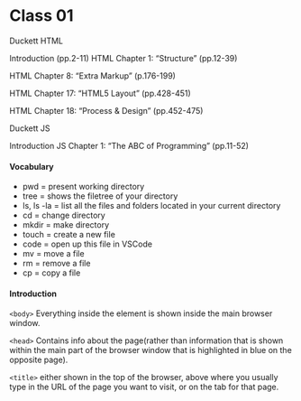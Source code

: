 # Class 01

Duckett HTML

Introduction (pp.2-11) HTML Chapter 1: “Structure” (pp.12-39)

HTML Chapter 8: “Extra Markup” (p.176-199)

HTML Chapter 17: “HTML5 Layout” (pp.428-451)

HTML Chapter 18: “Process & Design” (pp.452-475)

Duckett JS

Introduction
JS Chapter 1: “The ABC of Programming” (pp.11-52)

#### Vocabulary

- pwd = present working directory
- tree = shows the filetree of your directory
- ls, ls -la = list all the files and folders located in your current directory
- cd = change directory
- mkdir = make directory
- touch = create a new file
- code = open up this file in VSCode
- mv = move a file
- rm = remove a file
- cp = copy a file

#### Introduction

`<body>` Everything inside the element is shown inside the main browser window.

`<head>` Contains info about the page(rather than information that is shown within the main part of the browser window that is highlighted in blue on the opposite page).

`<title>` either shown in the top of the browser, above where you usually type in the URL of the page you want to visit, or on the tab for that page.